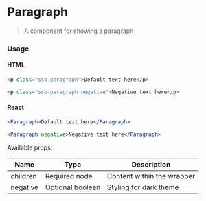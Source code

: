Paragraph
========

> A component for showing a paragraph
### Usage

#### HTML

```html
<p class="ssb-paragraph">Default text here</p>

<p class="ssb-paragraph negative">Negative text here</p>
```

#### React

```jsx harmony
<Paragraph>Default text here</Paragraph>

<Paragraph negative>Negative text here</Paragraph>
```

Available props:

| Name       | Type           | Description  |
| ---------- | ------------- | ----- |
| children   | Required node | Content within the wrapper |
| negative | Optional boolean | Styling for dark theme |
